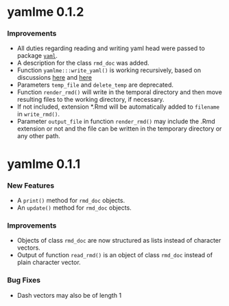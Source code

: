 yamlme 0.1.2
============

### Improvements

* All duties regarding reading and writing yaml head were passed to package
  [`yaml`](https://biostat.app.vumc.org/wiki/Main/YamlR).
* A description for the class `rmd_doc` was added.
* Function `yamlme:::write_yaml()` is working recursively, based on discussions
[here](https://stackoverflow.com/questions/61712575/how-to-run-function-on-the-deepest-level-only-in-a-nested-list) and [here](https://stackoverflow.com/questions/70272176/get-names-at-deepest-level-of-a-nested-list-in-r/)
* Parameters `temp_file` and `delete_temp` are deprecated.
* Function `render_rmd()` will write in the temporal directory and then move
  resulting files to the working directory, if necessary.
* If not included, extension *.Rmd will be automatically added to `filename`
  in `write_rmd()`.
* Parameter `output_file` in function `render_rmd()` may include the .Rmd
  extension or not and the file can be written in the temporary directory or
  any other path.

yamlme 0.1.1
============

### New Features

* A `print()` method for `rmd_doc` objects.
* An `update()` method for `rmd_doc` objects.

### Improvements

* Objects of class `rmd_doc` are now structured as lists instead of character
vectors.
* Output of function `read_rmd()` is an object of class `rmd_doc` instead of plain
character vector.

### Bug Fixes

* Dash vectors may also be of length 1
